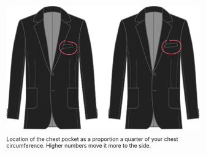
![Platzierung der Brusttasche](chestpocketplacement.svg)

Location of the chest pocket as a proportion a quarter of your chest circumference. Higher numbers move it more to the side.
